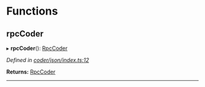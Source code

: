 

# Functions

<a id="rpccoder"></a>

##  rpcCoder

▸ **rpcCoder**(): [RpcCoder](_coder_json_types_d_.md#rpccoder)

*Defined in [coder/json/index.ts:12](https://github.com/polkadot-js/api/blob/7180f89/packages/rpc-provider/src/coder/json/index.ts#L12)*

**Returns:** [RpcCoder](_coder_json_types_d_.md#rpccoder)

___

